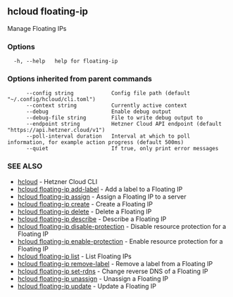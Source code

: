 ## hcloud floating-ip

Manage Floating IPs

### Options

```
  -h, --help   help for floating-ip
```

### Options inherited from parent commands

```
      --config string            Config file path (default "~/.config/hcloud/cli.toml")
      --context string           Currently active context
      --debug                    Enable debug output
      --debug-file string        File to write debug output to
      --endpoint string          Hetzner Cloud API endpoint (default "https://api.hetzner.cloud/v1")
      --poll-interval duration   Interval at which to poll information, for example action progress (default 500ms)
      --quiet                    If true, only print error messages
```

### SEE ALSO

* [hcloud](hcloud.md)	 - Hetzner Cloud CLI
* [hcloud floating-ip add-label](hcloud_floating-ip_add-label.md)	 - Add a label to a Floating IP
* [hcloud floating-ip assign](hcloud_floating-ip_assign.md)	 - Assign a Floating IP to a server
* [hcloud floating-ip create](hcloud_floating-ip_create.md)	 - Create a Floating IP
* [hcloud floating-ip delete](hcloud_floating-ip_delete.md)	 - Delete a Floating IP
* [hcloud floating-ip describe](hcloud_floating-ip_describe.md)	 - Describe a Floating IP
* [hcloud floating-ip disable-protection](hcloud_floating-ip_disable-protection.md)	 - Disable resource protection for a Floating IP
* [hcloud floating-ip enable-protection](hcloud_floating-ip_enable-protection.md)	 - Enable resource protection for a Floating IP
* [hcloud floating-ip list](hcloud_floating-ip_list.md)	 - List Floating IPs
* [hcloud floating-ip remove-label](hcloud_floating-ip_remove-label.md)	 - Remove a label from a Floating IP
* [hcloud floating-ip set-rdns](hcloud_floating-ip_set-rdns.md)	 - Change reverse DNS of a Floating IP
* [hcloud floating-ip unassign](hcloud_floating-ip_unassign.md)	 - Unassign a Floating IP
* [hcloud floating-ip update](hcloud_floating-ip_update.md)	 - Update a Floating IP
